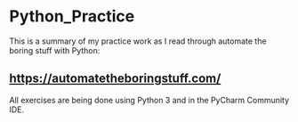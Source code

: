# Python_Practice
This is a summary of my practice work as I read through automate the boring stuff with Python:

## https://automatetheboringstuff.com/

All exercises are being done using Python 3 and in the PyCharm Community IDE.
